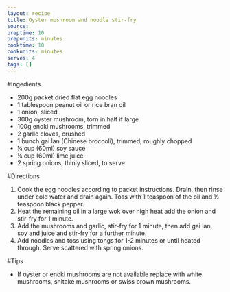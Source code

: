 ```yaml
---
layout: recipe
title: Oyster mushroom and noodle stir-fry
source: 
preptime: 10
prepunits: minutes
cooktime: 10
cookunits: minutes
serves: 4
tags: []
---
```

#Ingedients
* 200g packet dried flat egg noodles
* 1 tablespoon peanut oil or rice bran oil
* 1 onion, sliced
* 300g oyster mushroom, torn in half if large
* 100g enoki mushrooms, trimmed
* 2 garlic cloves, crushed
* 1 bunch gai lan (Chinese broccoli), trimmed, roughly chopped
* &frac14; cup (60ml) soy sauce
* &frac14; cup (60ml) lime juice
* 2 spring onions, thinly sliced, to serve


#Directions
1. Cook the egg noodles according to packet instructions. Drain, then rinse under cold water and drain again. Toss with 1 teaspoon of the oil and &frac12; teaspoon black pepper.
2. Heat the remaining oil in a large wok over high heat add the onion and stir-fry for 1 minute. 
3. Add the mushrooms and garlic, stir-fry for 1 minute, then add gai lan, soy and juice and stir-fry for a further minute. 
4. Add noodles and toss using tongs for 1-2 minutes or until heated through. Serve scattered with spring onions.

#Tips
* If oyster or enoki mushrooms are not available replace with white mushrooms, shitake mushrooms or swiss brown mushrooms.